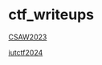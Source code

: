 # ctf_writeups
[CSAW2023](https://github.com/yeadkhail/ctf_writeups/tree/main/CSAW_2023_CTF_Writeups)

[iutctf2024](https://github.com/yeadkhail/ctf_writeups/tree/7a44089c2eb2f77d274f68cab071935c4cf5d2e7/iutctf_2024_Writeups)
